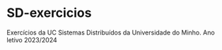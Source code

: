 # SD-exercicios
Exercícios da UC Sistemas Distribuídos da Universidade do Minho. Ano letivo 2023/2024
